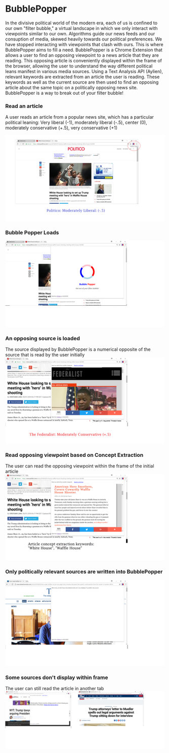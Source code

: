 # BubblePopper
In the divisive political world of the modern era, each of us is confined to our own "filter bubble," a virtual landscape in which we only interact with viewpoints similar to our own. Algorithms guide our news feeds and our consuption of media, skewed heavily towards our political preferences. We have stopped interacting with viewpoints that clash with ours. This is where BubblePopper aims to fill a need. BubblePopper is a Chrome Extension that allows a user to find an opposing viewpoint to a news article that they are reading. This opposing article is conveniently displayed within the frame of the browser, allowing the user to understand the way different political leans manifest in various media sources. Using a Text Analysis API (Aylien), relevant keywords are extracted from an article the user is reading. These keywords as well as the current source are then used to find an opposing article about the same topic on a politically opposing news site. BubblePopper is a way to break out of your filter bubble!

### Read an article
A user reads an article from a popular news site, which has a particular political leaning: Very liberal (-1), moderately liberal (-.5), center (0), moderately conservative (+.5), very conservative (+1)

![Alt text](https://github.com/5happy1/bubblepopper/blob/master/Bubble%20Popper/screenshots/bubblepopper1.png)

### Bubble Popper Loads
![Alt text](https://github.com/5happy1/bubblepopper/blob/master/Bubble%20Popper/screenshots/bubblepopper2.png)

### An opposing source is loaded
The source displayed by BubblePopper is a numerical opposite of the source that is read by the user initially
![Alt text](https://github.com/5happy1/bubblepopper/blob/master/Bubble%20Popper/screenshots/bubblepopper3.png)

### Read opposing viewpoint based on Concept Extraction
The user can read the opposing viewpoint within the frame of the initial article
![Alt text](https://github.com/5happy1/bubblepopper/blob/master/Bubble%20Popper/screenshots/bubblepopper4.png)

### Only politically relevant sources are written into BubblePopper
![Alt text](https://github.com/5happy1/bubblepopper/blob/master/Bubble%20Popper/screenshots/bubblepopper5.png)


### Some sources don't display within frame
The user can still read the article in another tab
![Alt text](https://github.com/5happy1/bubblepopper/blob/master/Bubble%20Popper/screenshots/bubblepopper6.png)







